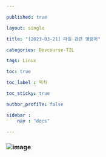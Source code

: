 ```yaml
---

published: true

layout: single

title: "[2023-03-21] 파일 관련 명령어"

categories: Devcourse-TIL

tags: Linux

toc: true

toc_label : 목차

toc_sticky: true

author_profile: false

sidebar :
    nav : "docs"

---
```


### ![image](https://user-images.githubusercontent.com/116723552/227448620-6ee4c032-0970-48af-b6f2-d3c614836309.png)